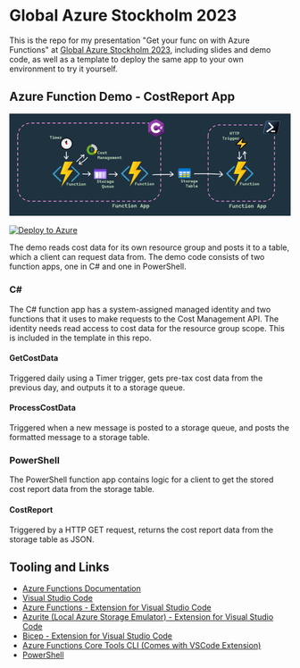 # Global Azure Stockholm 2023

This is the repo for my presentation "Get your func on with Azure Functions" at [Global Azure Stockholm 2023](https://www.meetup.com/vasteras-azure-user-group/events/291645252/), including slides and demo code, as well as a template to deploy the same app to your own environment to try it yourself.

## Azure Function Demo - CostReport App

![Diagram of Demo App](Demo/demo.png)

[![Deploy to Azure](https://aka.ms/deploytoazurebutton)](https://portal.azure.com/#create/Microsoft.Template/uri/https%3A%2F%2Fraw.githubusercontent.com%2FPalmEmanuel%2FGlobalAzureStockholm2023%2Fmain%2FDemo%2FCostReportFunc.json)

The demo reads cost data for its own resource group and posts it to a table, which a client can request data from. The demo code consists of two function apps, one in C# and one in PowerShell.

### C\#

The C# function app has a system-assigned managed identity and two functions that it uses to make requests to the Cost Management API. The identity needs read access to cost data for the resource group scope. This is included in the template in this repo.

#### GetCostData

Triggered daily using a Timer trigger, gets pre-tax cost data from the previous day, and outputs it to a storage queue.

#### ProcessCostData

Triggered when a new message is posted to a storage queue, and posts the formatted message to a storage table.

### PowerShell

The PowerShell function app contains logic for a client to get the stored cost report data from the storage table.

#### CostReport

Triggered by a HTTP GET request, returns the cost report data from the storage table as JSON.

## Tooling and Links

- [Azure Functions Documentation](https://learn.microsoft.com/en-us/azure/azure-functions/)
- [Visual Studio Code](https://aka.ms/vscode)
- [Azure Functions - Extension for Visual Studio Code](https://marketplace.visualstudio.com/items?itemName=ms-azuretools.vscode-azurefunctions)
- [Azurite (Local Azure Storage Emulator) - Extension for Visual Studio Code](https://marketplace.visualstudio.com/items?itemName=Azurite.azurite)
- [Bicep - Extension for Visual Studio Code](https://marketplace.visualstudio.com/items?itemName=ms-azuretools.vscode-bicep)
- [Azure Functions Core Tools CLI (Comes with VSCode Extension)](https://learn.microsoft.com/en-us/azure/azure-functions/functions-run-local)
- [PowerShell](https://github.com/PowerShell/PowerShell)
